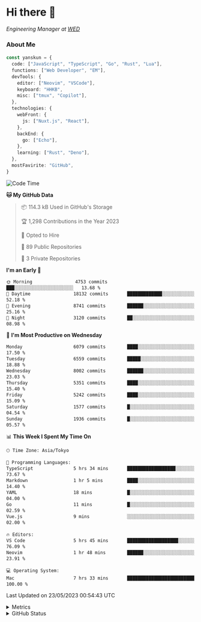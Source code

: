 # Hi there&nbsp;:wave:

<!-- ![Alt text](https://spotify-recently-played-readme.vercel.app/api?user=31kynbuubkiu3r4qh4hjuaglhfay) -->

_Engineering Manager at [WED](https://github.com/wedinc)_

### About Me

```ts
const yanskun = {
  code: ["JavaScript", "TypeScript", "Go", "Rust", "Lua"],
  functions: ["Web Developer", "EM"],
  devTools: {
    editor: ["Neovim", "VSCode"],
    keyboard: "HHKB",
    misc: ["tmux", "Copilot"],
  },
  technologies: {
    webFront: {
      js: ["Nuxt.js", "React"],
    },
    backEnd: {
      go: ["Echo"],
    },
    learning: ["Rust", "Deno"],
  },
  mostFavirite: "GitHub",
}
```

<!--START_SECTION:waka-->
![Code Time](http://img.shields.io/badge/Code%20Time-308%20hrs%2044%20mins-blue)

**🐱 My GitHub Data** 

> 📦 114.3 kB Used in GitHub's Storage 
 > 
> 🏆 1,298 Contributions in the Year 2023
 > 
> 💼 Opted to Hire
 > 
> 📜 89 Public Repositories 
 > 
> 🔑 3 Private Repositories 
 > 
**I'm an Early 🐤** 

```text
🌞 Morning                4753 commits        ███░░░░░░░░░░░░░░░░░░░░░░   13.68 % 
🌆 Daytime                18132 commits       █████████████░░░░░░░░░░░░   52.18 % 
🌃 Evening                8741 commits        ██████░░░░░░░░░░░░░░░░░░░   25.16 % 
🌙 Night                  3120 commits        ██░░░░░░░░░░░░░░░░░░░░░░░   08.98 % 
```
📅 **I'm Most Productive on Wednesday** 

```text
Monday                   6079 commits        ████░░░░░░░░░░░░░░░░░░░░░   17.50 % 
Tuesday                  6559 commits        █████░░░░░░░░░░░░░░░░░░░░   18.88 % 
Wednesday                8002 commits        ██████░░░░░░░░░░░░░░░░░░░   23.03 % 
Thursday                 5351 commits        ████░░░░░░░░░░░░░░░░░░░░░   15.40 % 
Friday                   5242 commits        ████░░░░░░░░░░░░░░░░░░░░░   15.09 % 
Saturday                 1577 commits        █░░░░░░░░░░░░░░░░░░░░░░░░   04.54 % 
Sunday                   1936 commits        █░░░░░░░░░░░░░░░░░░░░░░░░   05.57 % 
```


📊 **This Week I Spent My Time On** 

```text
🕑︎ Time Zone: Asia/Tokyo

💬 Programming Languages: 
TypeScript               5 hrs 34 mins       ██████████████████░░░░░░░   73.67 % 
Markdown                 1 hr 5 mins         ████░░░░░░░░░░░░░░░░░░░░░   14.40 % 
YAML                     18 mins             █░░░░░░░░░░░░░░░░░░░░░░░░   04.00 % 
Go                       11 mins             █░░░░░░░░░░░░░░░░░░░░░░░░   02.59 % 
Vue.js                   9 mins              ░░░░░░░░░░░░░░░░░░░░░░░░░   02.00 % 

🔥 Editors: 
VS Code                  5 hrs 45 mins       ███████████████████░░░░░░   76.09 % 
Neovim                   1 hr 48 mins        ██████░░░░░░░░░░░░░░░░░░░   23.91 % 

💻 Operating System: 
Mac                      7 hrs 33 mins       █████████████████████████   100.00 % 
```


 Last Updated on 23/05/2023 00:54:43 UTC
<!--END_SECTION:waka-->

<details>
  <summary>Metrics</summary>
  <img src="https://github.com/yanskun/yanskun/blob/main/github-metrics.svg" alt="Metrics">
</details>

<details>
  <summary>GitHub Status</summary>
  <picture>
    <source media="(prefers-color-scheme: dark)" srcset="https://raw.githubusercontent.com/yanskun/yanskun/master/profile-summary-card-output/nord_dark/0-profile-details.svg">
   <img src="https://raw.githubusercontent.com/yanskun/yanskun/master/profile-summary-card-output/default/0-profile-details.svg">
  </picture>
  <br>
  <picture>
    <source media="(prefers-color-scheme: dark)" srcset="https://raw.githubusercontent.com/yanskun/yanskun/master/profile-summary-card-output/nord_dark/1-repos-per-language.svg">
   <img src="https://raw.githubusercontent.com/yanskun/yanskun/master/profile-summary-card-output/default/1-repos-per-language.svg">
  </picture>
  <picture>
    <source media="(prefers-color-scheme: dark)" srcset="https://raw.githubusercontent.com/yanskun/yanskun/master/profile-summary-card-output/nord_dark/2-most-commit-language.svg">
   <img src="https://raw.githubusercontent.com/yanskun/yanskun/master/profile-summary-card-output/default/2-most-commit-language.svg">
  </picture>
  <br>
  <picture>
    <source media="(prefers-color-scheme: dark)" srcset="https://raw.githubusercontent.com/yanskun/yanskun/master/profile-summary-card-output/nord_dark/3-stats.svg">
   <img src="https://raw.githubusercontent.com/yanskun/yanskun/master/profile-summary-card-output/default/3-stats.svg">
  </picture>
  <picture>
    <source media="(prefers-color-scheme: dark)" srcset="https://raw.githubusercontent.com/yanskun/yanskun/master/profile-summary-card-output/nord_dark/4-productive-time.svg">
   <img src="https://raw.githubusercontent.com/yanskun/yanskun/master/profile-summary-card-output/default/4-productive-time.svg">
  </picture>
</details>
